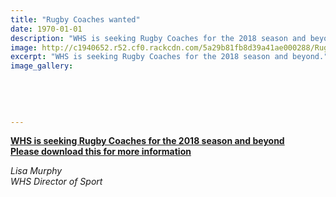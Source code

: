 ```yaml
---
title: "Rugby Coaches wanted"
date: 1970-01-01
description: "WHS is seeking Rugby Coaches for the 2018 season and beyond..."
image: http://c1940652.r52.cf0.rackcdn.com/5a29b81fb8d39a41ae000288/Rugby-image-ball-and-post-in-distance.jpg
excerpt: "WHS is seeking Rugby Coaches for the 2018 season and beyond."
image_gallery:
    
    
    
    
    
---
```


<p><strong><a href="http://c1940652.r52.cf0.rackcdn.com/5a29b494b8d39a41ae000286/Rugby-Coach-Advert.from-Lisa-Murphydocx.pdf">WHS&nbsp;is seeking Rugby Coaches for the 2018 season and beyond<br />Please download this for more information</a></strong></p>
<p><em>Lisa Murphy</em><br /><em>WHS Director of Sport</em></p>

